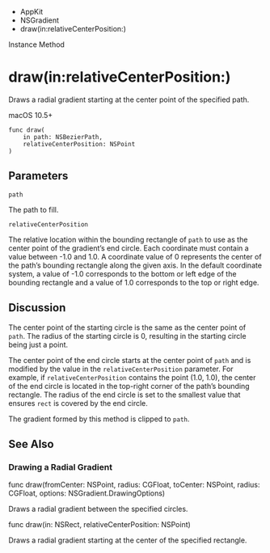 

- AppKit
- NSGradient
-  draw(in:relativeCenterPosition:) 

Instance Method

# draw(in:relativeCenterPosition:)

Draws a radial gradient starting at the center point of the specified path.

macOS 10.5+

``` source
func draw(
    in path: NSBezierPath,
    relativeCenterPosition: NSPoint
)
```

## Parameters 

`path`  

The path to fill.

`relativeCenterPosition`  

The relative location within the bounding rectangle of `path` to use as the center point of the gradient’s end circle. Each coordinate must contain a value between -1.0 and 1.0. A coordinate value of 0 represents the center of the path’s bounding rectangle along the given axis. In the default coordinate system, a value of -1.0 corresponds to the bottom or left edge of the bounding rectangle and a value of 1.0 corresponds to the top or right edge.

## Discussion

The center point of the starting circle is the same as the center point of `path`. The radius of the starting circle is 0, resulting in the starting circle being just a point.

The center point of the end circle starts at the center point of `path` and is modified by the value in the `relativeCenterPosition` parameter. For example, if `relativeCenterPosition` contains the point (1.0, 1.0), the center of the end circle is located in the top-right corner of the path’s bounding rectangle. The radius of the end circle is set to the smallest value that ensures `rect` is covered by the end circle.

The gradient formed by this method is clipped to `path`.

## See Also

### Drawing a Radial Gradient

func draw(fromCenter: NSPoint, radius: CGFloat, toCenter: NSPoint, radius: CGFloat, options: NSGradient.DrawingOptions)

Draws a radial gradient between the specified circles.

func draw(in: NSRect, relativeCenterPosition: NSPoint)

Draws a radial gradient starting at the center of the specified rectangle.

